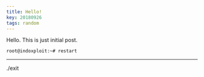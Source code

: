 ```yaml
---
title: Hello!
key: 20180926
tags: random
---
```


Hello. This is just initial post.
<!--more-->



```bash
root@indoxploit:~# restart
```
---

./exit
